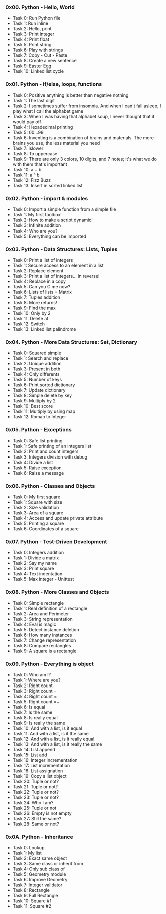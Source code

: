 ### 0x00. Python - Hello, World
* Task 0: Run Python file
* Task 1: Run inline
* Task 2: Hello, print
* Task 3: Print integer
* Task 4: Print float
* Task 5: Print string
* Task 6: Play with strings
* Task 7: Copy - Cut - Paste
* Task 8: Create a new sentence
* Task 9: Easter Egg
* Task 10: Linked list cycle


### 0x01. Python - if/else, loops, functions
* Task 0: Positive anything is better than negative nothing
* Task 1: The last digit
* Task 2: I sometimes suffer from insomnia. And when I can't fall asleep, I play what I call the alphabet game
* Task 3: When I was having that alphabet soup, I never thought that it would pay off
* Task 4: Hexadecimal printing
* Task 5: 00...99
* Task 6: Inventing is a combination of brains and materials. The more brains you use, the less material you need
* Task 7: islower
* Task 8: To uppercase
* Task 9: There are only 3 colors, 10 digits, and 7 notes; it's what we do with them that's important
* Task 10: a + b
* Task 11: a ^ b
* Task 12: Fizz Buzz
* Task 13: Insert in sorted linked list


### 0x02. Python - import & modules
* Task 0: Import a simple function from a simple file
* Task 1: My first toolbox!
* Task 2: How to make a script dynamic!
* Task 3: Infinite addition
* Task 4: Who are you?
* Task 5: Everything can be imported


### 0x03. Python - Data Structures: Lists, Tuples
* Task 0: Print a list of integers
* Task 1: Secure access to an element in a list
* Task 2: Replace element
* Task 3: Print a list of integers... in reverse!
* Task 4: Replace in a copy
* Task 5: Can you C me now?
* Task 6: Lists of lists = Matrix
* Task 7: Tuples addition
* Task 8: More returns!
* Task 9: Find the max
* Task 10: Only by 2
* Task 11: Delete at
* Task 12: Switch
* Task 13: Linked list palindrome


### 0x04. Python - More Data Structures: Set, Dictionary
* Task 0: Squared simple
* Task 1: Search and replace
* Task 2: Unique addition
* Task 3: Present in both
* Task 4: Only differents
* Task 5: Number of keys
* Task 6: Print sorted dictionary
* Task 7: Update dictionary
* Task 8: Simple delete by key
* Task 9: Multiply by 2
* Task 10: Best score
* Task 11: Multiply by using map
* Task 12: Roman to Integer

### 0x05. Python - Exceptions
* Task 0: Safe list printing
* Task 1: Safe printing of an integers list
* Task 2: Print and count integers
* Task 3: Integers division with debug
* Task 4: Divide a list
* Task 5: Raise exception
* Task 6: Raise a message

### 0x06. Python - Classes and Objects
* Task 0: My first square
* Task 1: Square with size
* Task 2: Size validation
* Task 3: Area of a square
* Task 4: Access and update private attribute
* Task 5: Printing a square
* Task 6: Coordinates of a square

### 0x07. Python - Test-Driven Development
* Task 0: Integers addition
* Task 1: Divide a matrix
* Task 2: Say my name
* Task 3: Print square
* Task 4: Text indentation
* Task 5: Max integer - Unittest

### 0x08. Python - More Classes and Objects
* Task 0: Simple rectangle
* Task 1: Real definition of a rectangle
* Task 2: Area and Perimeter
* Task 3: String representation
* Task 4: Eval is magic
* Task 5: Detect instance deletion
* Task 6: How many instances
* Task 7: Change representation
* Task 8: Compare rectangles
* Task 9: A square is a rectangle

### 0x09. Python - Everything is object
* Task 0: Who am I?
* Task 1: Where are you?
* Task 2: Right count
* Task 3: Right count =
* Task 4: Right count =
* Task 5: Right count =+
* Task 6: Is equal
* Task 7: Is the same 
* Task 8: Is really equal
* Task 9: Is really the same
* Task 10: And with a list, is it equal
* Task 11: And with a list, is it the same
* Task 12: And with a list, is it really equal
* Task 13: And with a list, is it really the same
* Task 14: List append
* Task 15: List add
* Task 16: Integer incrementation
* Task 17: List incrementation
* Task 18: List assignation
* Task 19: Copy a list object
* Task 20: Tuple or not?
* Task 21: Tuple or not?
* Task 22: Tuple or not?
* Task 23: Tuple or not?
* Task 24: Who I am?
* Task 25: Tuple or not
* Task 26: Empty is not empty
* Task 27: Still the same?
* Task 28: Same or not?

### 0x0A. Python - Inheritance
* Task 0: Lookup
* Task 1: My list
* Task 2: Exact same object
* Task 3: Same class or inherit from
* Task 4: Only sub class of
* Task 5: Geometry module 
* Task 6: Improve Geometry
* Task 7: Integer validator 
* Task 8: Rectangle
* Task 9: Full Rectangle
* Task 10: Square #1
* Task 11: Square #2
